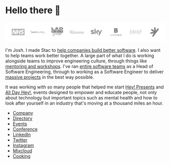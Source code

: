# Hello there 👋

![Clients](https://github.com/joshnesbitt/joshnesbitt/blob/master/clients.png?raw=true)

I'm Josh. I made Stac to [help companies build better software](https://stac.works/nice-words). I also want to help teams work better together. A large part of what I do is working alongside teams to improve engineering culture, through things like [mentoring and workshops](https://stac.works/projects/sky-ruby-workshops). I've ran [entire software teams](https://stac.works/projects/ladbible-head-of-software-engineering) as a Head of Software Engineering, through to working as a Software Engineer to deliver [massive projects](https://stac.works/projects/nhs-nhsx-learning-platform) in the best way possible.

It was working with so many people that helped me start [Hey! Presents](https://heypresents.com/) and [All Day Hey!](https://heypresents.com/conference), events designed to empower and educate people, not only about technology but important topics such as mental health and how to look after yourself in an industry that's moving at a thousand miles an hour.

* [Company](https://stac.works)
* [Directory](https://joshnesbitt.dev)
* [Events](https://heypresents.com)
* [Conference](https://heypresents.com/conference)
* [LinkedIn](https://www.linkedin.com/in/josh-nesbitt)
* [Twitter](https://twitter.com/joshnesbitt)
* [Instagram](http://instagram.com/joshnesbitt)
* [Mixcloud](https://mixcloud.com/joshnesbitt)
* [Cooking](https://joshnesbitt.cooking)
